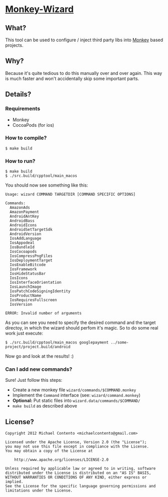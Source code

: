 # [Monkey-Wizard][]

## What?

This tool can be used to configure / inject third party libs into [Monkey][]
based projects.

## Why?

Because it's quite tedious to do this manually over and over again. This way is
much faster and won't accidentally skip some important parts.

## Details?

### Requirements

* Monkey
* CocoaPods (for ios)

### How to compile?

    $ make build

### How to run?

    $ make build
    $ ./src.build/cpptool/main_macos

You should now see something like this:

    Usage: wizard COMMAND TARGETDIR [COMMAND SPECIFIC OPTIONS]

    Commands:
      AmazonAds
      AmazonPayment
      AndroidAntKey
      AndroidBass
      AndroidIcons
      AndroidSetTargetSdk
      AndroidVersion
      IosAddLanguage
      IosAppodeal
      IosBundleId
      IosCocoapods
      IosCompressPngFiles
      IosDeploymentTarget
      IosEnableBitcode
      IosFramework
      IosHideStatusBar
      IosIcons
      IosInterfaceOrientation
      IosLaunchImage
      IosPatchCodeSigningIdentity
      IosProductName
      IosRequiresFullscreen
      IosVersion

    ERROR: Invalid number of arguments

As you can see you need to specify the desired command and the target directoy,
in which the wizard should perfom it's magic. So to do some real work just
execute:

	$ ./src.build/cpptool/main_macos googlepayment ../some-project/project.build/android

Now go and look at the results! :)

### Can I add new commands?

Sure! Just follow this steps:

* Create a new monkey file `wizard/commands/$COMMAND.monkey`
* Implement the `Command` interface (see: `wizard/command.monkey`)
* **Optional:** Put static files into `wizard.data/commands/$COMMAND/`
* `make build` as described above

## License?

    Copyright 2012 Michael Contento <michaelcontento@gmail.com>

    Licensed under the Apache License, Version 2.0 (the "License");
    you may not use this file except in compliance with the License.
    You may obtain a copy of the License at

        http://www.apache.org/licenses/LICENSE-2.0

    Unless required by applicable law or agreed to in writing, software
    distributed under the License is distributed on an "AS IS" BASIS,
    WITHOUT WARRANTIES OR CONDITIONS OF ANY KIND, either express or implied.
    See the License for the specific language governing permissions and
    limitations under the License.

  [Monkey]: http://www.monkeycoder.co.nz/
  [Monkey-Wizard]: https://github.com/michaelcontento/monkey-wizard
